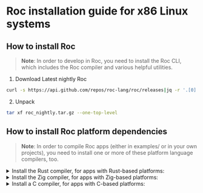 # Roc installation guide for x86 Linux systems

## How to install Roc
> **Note**:
> In order to develop in Roc, you need to install the Roc CLI, which includes the Roc compiler and various helpful utilities.

1. Download Latest nightly Roc
```sh
curl -s https://api.github.com/repos/roc-lang/roc/releases|jq -r '.[0].assets [0].browser_download_url'|xargs -n1 -I % curl -L % --output roc_nightly.tar.gz
```
2. Unpack

```sh
tar xf roc_nightly.tar.gz --one-top-level
```

## How to install Roc platform dependencies

> **Note**:
> In order to compile Roc apps (either in examples/ or in your own projects), 
> you need to install one or more of these platform language compilers, too.


<details>
<summary>
Install the Rust compiler, for apps with Rust-based platforms:
</summary>

```sh
curl --proto '=https' --tlsv1.2 -sSf https://sh.rustup.rs | sh
```
</details>


<details>
<summary>
Install the Zig compiler, for apps with Zig-based platforms:
</summary>
<br>

1. Download zig 
```sh
curl -Ls  https://ziglang.org/download/0.9.1/zig-linux-x86_64-0.9.1.tar.xz -o zig-0.9.1.tar.xz
```

2. Unpack
```sh
tar xf zig-0.9.1.tar.xz
```
3. Move To Path

```sh
cp zig-linux-x86_64-0.9.1/zig /usr/local/bin/zig
```
</details>

<details>
<summary>
Install a C compiler, for apps with C-based platforms:
</summary>

### On a Debian-based distro like Ubuntu
```sh
sudo apt update && sudo apt install build-essential clang
```

### On an RPM-based distro like Fedora
```sh
sudo dnf check-update && sudo dnf install clang
```

</details>


